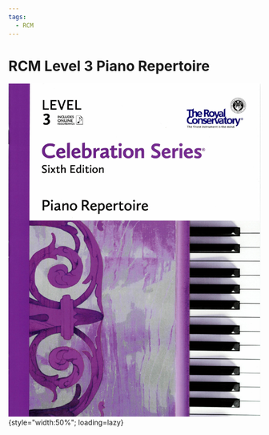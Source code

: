 ```yaml
---
tags:
  - RCM
---
```


# RCM Level 3 Piano Repertoire

![](../assets/rcm3-repertoire.png){style="width:50%"; loading=lazy}
